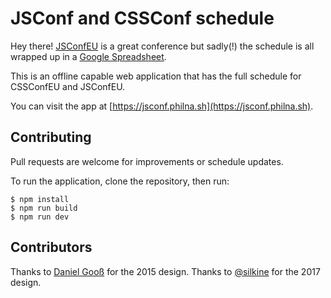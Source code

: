 # JSConf and CSSConf schedule

Hey there! [JSConfEU](http://jsconf.eu) is a great conference but sadly(!) the schedule is all wrapped up in a [Google Spreadsheet](http://2017.jsconf.eu/rough-schedule/).

This is an offline capable web application that has the full schedule for CSSConfEU and JSConfEU.

You can visit the app at [https://jsconf.philna.sh](https://jsconf.philna.sh).

## Contributing

Pull requests are welcome for improvements or schedule updates.

To run the application, clone the repository, then run:

```shell
$ npm install
$ npm run build
$ npm run dev
```

## Contributors

Thanks to [Daniel Gooß](https://github.com/Dangoo) for the 2015 design.
Thanks to [@silkine](https://twitter.com/silkine) for the 2017 design.
